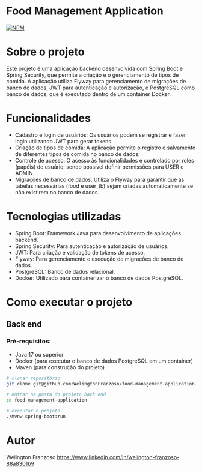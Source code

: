 # Food Management Application
[![NPM](https://img.shields.io/npm/l/react)](https://github.com/WelingtonFranzoso/franzoso-agregador-de-investimentos/blob/main/LICENSE) 

# Sobre o projeto

Este projeto é uma aplicação backend desenvolvida com Spring Boot e Spring Security, que permite a criação e o gerenciamento de tipos de comida. A aplicação utiliza Flyway para gerenciamento de migrações de banco de dados, JWT para autenticação e autorização, e PostgreSQL como banco de dados, que é executado dentro de um container Docker.

# Funcionalidades
- Cadastro e login de usuários: Os usuários podem se registrar e fazer login utilizando JWT para gerar tokens.
- Criação de tipos de comida: A aplicação permite o registro e salvamento de diferentes tipos de comida no banco de dados.
- Controle de acesso: O acesso às funcionalidades é controlado por roles (papéis) de usuário, sendo possível definir permissões para USER e ADMIN.
- Migrações de banco de dados: Utiliza o Flyway para garantir que as tabelas necessárias (food e user_tb) sejam criadas automaticamente se não existirem no banco de dados.

# Tecnologias utilizadas
- Spring Boot: Framework Java para desenvolvimento de aplicações backend.
- Spring Security: Para autenticação e autorização de usuários.
- JWT: Para criação e validação de tokens de acesso.
- Flyway: Para gerenciamento e execução de migrações de banco de dados.
- PostgreSQL: Banco de dados relacional.
- Docker: Utilizado para containerizar o banco de dados PostgreSQL.

# Como executar o projeto
## Back end
### Pré-requisitos: 
- Java 17 ou superior
- Docker (para executar o banco de dados PostgreSQL em um container)
- Maven (para construção do projeto)


```bash
# clonar repositório
git clone git@github.com:WelingtonFranzoso/food-management-application.git

# entrar na pasta do projeto back end
cd food-management-application

# executar o projeto
./mvnw spring-boot:run
```

# Autor

Welington Franzoso
https://www.linkedin.com/in/welington-franzoso-88a8301b9
